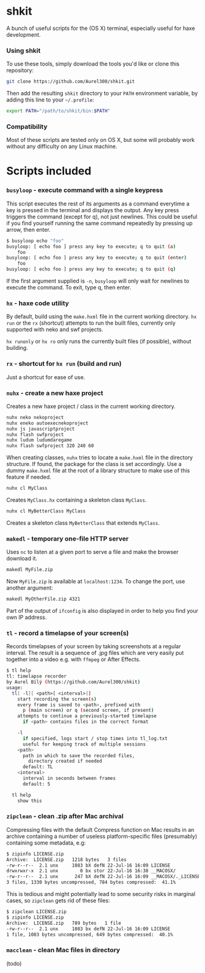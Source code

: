 shkit
===
A bunch of useful scripts for the (OS X) terminal, especially useful for haxe development.

### Using shkit

To use these tools, simply download the tools you'd like or clone this repository:

```bash
git clone https://github.com/Aurel300/shkit.git
```

Then add the resulting `shkit` directory to your `PATH` environment variable, by adding this line to your `~/.profile`:

```bash
export PATH="/path/to/shkit/bin:$PATH"
```

### Compatibility

Most of these scripts are tested only on OS X, but some will probably work without any difficulty on any Linux machine.

Scripts included
===

### `busyloop` - execute command with a single keypress

This script executes the rest of its arguments as a command everytime a key is pressed in the terminal and displays the output. Any key press triggers the command (except for q), not just newlines. This could be useful if you find yourself running the same command repeatedly by pressing up arrow, then enter.

```bash
$ busyloop echo "foo"
busyloop: [ echo foo ] press any key to execute; q to quit (a)
    foo
busyloop: [ echo foo ] press any key to execute; q to quit (enter)
    foo
busyloop: [ echo foo ] press any key to execute; q to quit (q)
```

If the first argument supplied is `-n`, `busyloop` will only wait for newlines to execute the command. To exit, type q, then enter.

### `hx` - haxe code utility

By default, build using the `make.hxml` file in the current working directory. `hx run` or the `rx` (shortcut) attempts to run the built files, currently only supported with neko and swf projects.

`hx runonly` or `hx ro` only runs the currently built files (if possible), without building.

### `rx` - shortcut for `hx run` (build and run)

Just a shortcut for ease of use.

### `nuhx` - create a new haxe project

Creates a new haxe project / class in the current working directory.

```bash
nuhx neko nekoproject
nuhx eneko autoexecnekoproject
nuhx js javascriptproject
nuhx flash swfproject
nuhx ludum ludumdaregame
nuhx flash swfproject 320 240 60
```

When creating classes, `nuhx` tries to locate a `make.hxml` file in the directory structure. If found, the package for the class is set accordingly. Use a dummy `make.hxml` file at the root of a library structure to make use of this feature if needed.

```bash
nuhx cl MyClass
```

Creates `MyClass.hx` containing a skeleton class `MyClass`.

```bash
nuhx cl MyBetterClass MyClass
```

Creates a skeleton class `MyBetterClass` that extends `MyClass`.

### `makedl` - temporary one-file HTTP server

Uses `nc` to listen at a given port to serve a file and make the browser download it.

```bash
makedl MyFile.zip
```

Now `MyFile.zip` is available at `localhost:1234`. To change the port, use another argument:

```bash
makedl MyOtherFile.zip 4321
```

Part of the output of `ifconfig` is also displayed in order to help you find your own IP address.

### `tl` - record a timelapse of your screen(s)

Records timelapses of your screen by taking screenshots at a regular interval. The result is a sequence of .jpg files which are very easily put together into a video e.g. with `ffmpeg` or After Effects.

```bash
$ tl help
tl: timelapse recorder
by Aurel Bílý (https://github.com/Aurel300/shkit)
usage:
  tl[ -l][ <path>[ <interval>]]
    start recording the screen(s)
    every frame is saved to <path>, prefixed with
      p (main screen) or q (second screen, if present)
    attempts to continue a previously-started timelapse
      if <path> contains files in the correct format

    -l
      if specified, logs start / stop times into tl_log.txt
      useful for keeping track of multiple sessions
    <path>
      path in which to save the recorded files,
        directory created if needed
      default: TL
    <interval>
      interval in seconds between frames
      default: 5

  tl help
    show this
```

### `zipclean` - clean .zip after Mac archival

Compressing files with the default Compress function on Mac results in an archive containing a number of useless platform-specific files (presumably) containing some metadata, e.g:

```bash
$ zipinfo LICENSE.zip
Archive:  LICENSE.zip   1218 bytes   3 files
-rw-r--r--  2.1 unx     1083 bX defN 22-Jul-16 16:09 LICENSE
drwxrwxr-x  2.1 unx        0 bx stor 22-Jul-16 16:38 __MACOSX/
-rw-r--r--  2.1 unx      247 bX defN 22-Jul-16 16:09 __MACOSX/._LICENSE
3 files, 1330 bytes uncompressed, 784 bytes compressed:  41.1%
```

This is tedious and might potentially lead to some security risks in marginal cases, so `zipclean` gets rid of these files:

```bash
$ zipclean LICENSE.zip
$ zipinfo LICENSE.zip
Archive:  LICENSE.zip   789 bytes   1 file
-rw-r--r--  2.1 unx     1083 bx defN 22-Jul-16 16:09 LICENSE
1 file, 1083 bytes uncompressed, 649 bytes compressed:  40.1%
```

### `macclean` - clean Mac files in directory

(todo)
